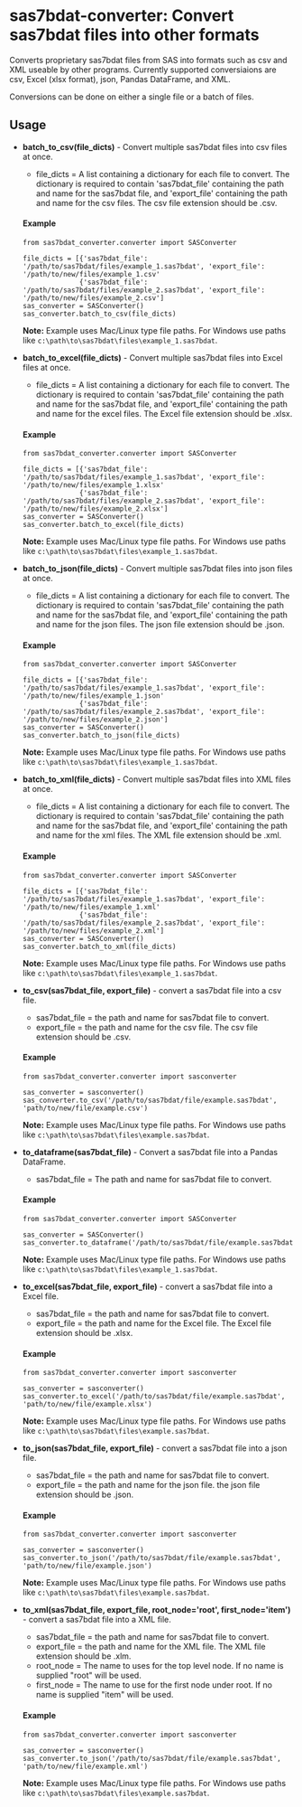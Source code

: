 # sas7bdat-converter: Convert sas7bdat files into other formats
Converts proprietary sas7bdat files from SAS into formats such as csv and XML useable by other programs. Currently supported conversiaions are csv, Excel (xlsx format), json, Pandas DataFrame, and XML.

Conversions can be done on either a single file or a batch of files.

## Usage
* **batch_to_csv(file_dicts)** - Convert multiple sas7bdat files into csv files at once.
  * file_dicts = A list containing a dictionary for each file to convert. The dictionary is required to contain 'sas7bdat_file' containing the path and name for the sas7bdat file, and 'export_file' containing the path and name for the csv files. The csv file extension should be .csv.

  #### Example
  ```
  from sas7bdat_converter.converter import SASConverter

  file_dicts = [{'sas7bdat_file': '/path/to/sas7bdat/files/example_1.sas7bdat', 'export_file': '/path/to/new/files/example_1.csv'
                {'sas7bdat_file': '/path/to/sas7bdat/files/example_2.sas7bdat', 'export_file': '/path/to/new/files/example_2.csv']
  sas_converter = SASConverter()
  sas_converter.batch_to_csv(file_dicts)
  ```
  
  **Note:** Example uses Mac/Linux type file paths. For Windows use paths like `c:\path\to\sas7bdat\files\example_1.sas7bdat`.

* **batch_to_excel(file_dicts)** - Convert multiple sas7bdat files into Excel files at once.
  * file_dicts = A list containing a dictionary for each file to convert. The dictionary is required to contain 'sas7bdat_file' containing the path and name for the sas7bdat file, and 'export_file' containing the path and name for the excel files. The Excel file extension should be .xlsx.

  #### Example
  ```
  from sas7bdat_converter.converter import SASConverter

  file_dicts = [{'sas7bdat_file': '/path/to/sas7bdat/files/example_1.sas7bdat', 'export_file': '/path/to/new/files/example_1.xlsx'
                {'sas7bdat_file': '/path/to/sas7bdat/files/example_2.sas7bdat', 'export_file': '/path/to/new/files/example_2.xlsx']
  sas_converter = SASConverter()
  sas_converter.batch_to_excel(file_dicts)
  ```
  
  **Note:** Example uses Mac/Linux type file paths. For Windows use paths like `c:\path\to\sas7bdat\files\example_1.sas7bdat`.

* **batch_to_json(file_dicts)** - Convert multiple sas7bdat files into json files at once.
  * file_dicts = A list containing a dictionary for each file to convert. The dictionary is required to contain 'sas7bdat_file' containing the path and name for the sas7bdat file, and 'export_file' containing the path and name for the json files. The json file extension should be .json.

  #### Example
  ```
  from sas7bdat_converter.converter import SASConverter

  file_dicts = [{'sas7bdat_file': '/path/to/sas7bdat/files/example_1.sas7bdat', 'export_file': '/path/to/new/files/example_1.json'
                {'sas7bdat_file': '/path/to/sas7bdat/files/example_2.sas7bdat', 'export_file': '/path/to/new/files/example_2.json']
  sas_converter = SASConverter()
  sas_converter.batch_to_json(file_dicts)
  ```
  
  **Note:** Example uses Mac/Linux type file paths. For Windows use paths like `c:\path\to\sas7bdat\files\example_1.sas7bdat`.

* **batch_to_xml(file_dicts)** - Convert multiple sas7bdat files into XML files at once.
  * file_dicts = A list containing a dictionary for each file to convert. The dictionary is required to contain 'sas7bdat_file' containing the path and name for the sas7bdat file, and 'export_file' containing the path and name for the xml files. The XML file extension should be .xml.

  #### Example
  ```
  from sas7bdat_converter.converter import SASConverter

  file_dicts = [{'sas7bdat_file': '/path/to/sas7bdat/files/example_1.sas7bdat', 'export_file': '/path/to/new/files/example_1.xml'
                {'sas7bdat_file': '/path/to/sas7bdat/files/example_2.sas7bdat', 'export_file': '/path/to/new/files/example_2.xml']
  sas_converter = SASConverter()
  sas_converter.batch_to_xml(file_dicts)
  ```
  
  **Note:** Example uses Mac/Linux type file paths. For Windows use paths like `c:\path\to\sas7bdat\files\example_1.sas7bdat`.

* **to_csv(sas7bdat_file, export_file)** - convert a sas7bdat file into a csv file.
  * sas7bdat_file = the path and name for sas7bdat file to convert.
  * export_file = the path and name for the csv file. The csv file extension should be .csv.

  #### Example
  ```
  from sas7bdat_converter.converter import sasconverter

  sas_converter = sasconverter()
  sas_converter.to_csv('/path/to/sas7bdat/file/example.sas7bdat', 'path/to/new/file/example.csv')
  ```

  **Note:** Example uses Mac/Linux type file paths. For Windows use paths like `c:\path\to\sas7bdat\files\example.sas7bdat`.

* **to_dataframe(sas7bdat_file)** - Convert a sas7bdat file into a Pandas DataFrame.
  * sas7bdat_file = The path and name for sas7bdat file to convert.

  #### Example
  ```
  from sas7bdat_converter.converter import SASConverter

  sas_converter = SASConverter()
  sas_converter.to_dataframe('/path/to/sas7bdat/file/example.sas7bdat')
  ```
  **Note:** Example uses Mac/Linux type file paths. For Windows use paths like `c:\path\to\sas7bdat\files\example_1.sas7bdat`.
  
* **to_excel(sas7bdat_file, export_file)** - convert a sas7bdat file into a Excel file.
  * sas7bdat_file = the path and name for sas7bdat file to convert.
  * export_file = the path and name for the Excel file. The Excel file extension should be .xlsx.

  #### Example
  ```
  from sas7bdat_converter.converter import sasconverter

  sas_converter = sasconverter()
  sas_converter.to_excel('/path/to/sas7bdat/file/example.sas7bdat', 'path/to/new/file/example.xlsx')
  ```

  **Note:** Example uses Mac/Linux type file paths. For Windows use paths like `c:\path\to\sas7bdat\files\example.sas7bdat`.

* **to_json(sas7bdat_file, export_file)** - convert a sas7bdat file into a json file.
  * sas7bdat_file = the path and name for sas7bdat file to convert.
  * export_file = the path and name for the json file. the json file extension should be .json.

  #### Example
  ```
  from sas7bdat_converter.converter import sasconverter

  sas_converter = sasconverter()
  sas_converter.to_json('/path/to/sas7bdat/file/example.sas7bdat', 'path/to/new/file/example.json')
  ```

  **Note:** Example uses Mac/Linux type file paths. For Windows use paths like `c:\path\to\sas7bdat\files\example.sas7bdat`.

* **to_xml(sas7bdat_file, export_file, root_node='root', first_node='item')** - convert a sas7bdat file into a XML file.
  * sas7bdat_file = the path and name for sas7bdat file to convert.
  * export_file = the path and name for the XML file. The XML file extension should be .xlm.
  * root_node = The name to uses for the top level node. If no name is supplied "root" will be used.
  * first_node = The name to use for the first node under root. If no name is supplied "item" will be used.

  #### Example
  ```
  from sas7bdat_converter.converter import sasconverter

  sas_converter = sasconverter()
  sas_converter.to_json('/path/to/sas7bdat/file/example.sas7bdat', 'path/to/new/file/example.xml')
  ```

  **Note:** Example uses Mac/Linux type file paths. For Windows use paths like `c:\path\to\sas7bdat\files\example.sas7bdat`.
